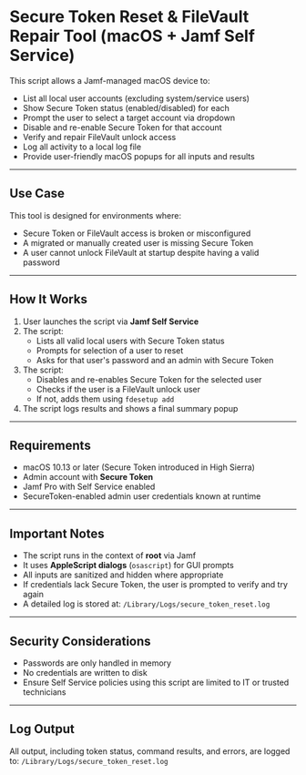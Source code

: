 # Secure Token Reset & FileVault Repair Tool (macOS + Jamf Self Service)

This script allows a Jamf-managed macOS device to:
- List all local user accounts (excluding system/service users)
- Show Secure Token status (enabled/disabled) for each
- Prompt the user to select a target account via dropdown
- Disable and re-enable Secure Token for that account
- Verify and repair FileVault unlock access
- Log all activity to a local log file
- Provide user-friendly macOS popups for all inputs and results

---

## Use Case

This tool is designed for environments where:
- Secure Token or FileVault access is broken or misconfigured
- A migrated or manually created user is missing Secure Token
- A user cannot unlock FileVault at startup despite having a valid password

---

## How It Works

1. User launches the script via **Jamf Self Service**
2. The script:
   - Lists all valid local users with Secure Token status
   - Prompts for selection of a user to reset
   - Asks for that user's password and an admin with Secure Token
3. The script:
   - Disables and re-enables Secure Token for the selected user
   - Checks if the user is a FileVault unlock user
   - If not, adds them using `fdesetup add`
4. The script logs results and shows a final summary popup

---

## Requirements

- macOS 10.13 or later (Secure Token introduced in High Sierra)
- Admin account with **Secure Token**
- Jamf Pro with Self Service enabled
- SecureToken-enabled admin user credentials known at runtime

---

## Important Notes

- The script runs in the context of **root** via Jamf
- It uses **AppleScript dialogs** (`osascript`) for GUI prompts
- All inputs are sanitized and hidden where appropriate
- If credentials lack Secure Token, the user is prompted to verify and try again
- A detailed log is stored at: `/Library/Logs/secure_token_reset.log`

---

## Security Considerations

- Passwords are only handled in memory
- No credentials are written to disk
- Ensure Self Service policies using this script are limited to IT or trusted technicians

---

## Log Output

All output, including token status, command results, and errors, are logged to:
`/Library/Logs/secure_token_reset.log`

